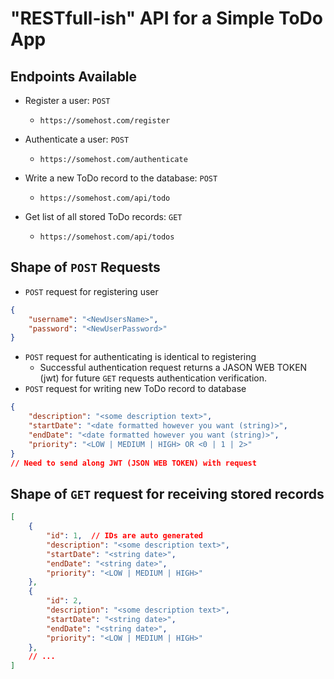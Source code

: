 # "RESTfull-ish" API for a Simple ToDo App

## Endpoints Available

-   Register a user: `POST`

    -   `https://somehost.com/register`

-   Authenticate a user: `POST`

    -   `https://somehost.com/authenticate`

-   Write a new ToDo record to the database: `POST`

    -   `https://somehost.com/api/todo`

-   Get list of all stored ToDo records: `GET`

    -   `https://somehost.com/api/todos`

## Shape of `POST` Requests

-   `POST` request for registering user

```json
{
    "username": "<NewUsersName>",
    "password": "<NewUserPassword>"
}
```

-   `POST` request for authenticating is identical to registering
    -   Successful authentication request returns a JASON WEB TOKEN (jwt) for future `GET` requests authentication verification.
-   `POST` request for writing new ToDo record to database

```json
{
    "description": "<some description text>",
    "startDate": "<date formatted however you want (string)>",
    "endDate": "<date formatted however you want (string)>",
    "priority": "<LOW | MEDIUM | HIGH> OR <0 | 1 | 2>"
}
// Need to send along JWT (JSON WEB TOKEN) with request
```

## Shape of `GET` request for receiving stored records

```json
[
    {
        "id": 1,  // IDs are auto generated
        "description": "<some description text>",
        "startDate": "<string date>",
        "endDate": "<string date>",
        "priority": "<LOW | MEDIUM | HIGH>"
    },
    {
        "id": 2,
        "description": "<some description text>",
        "startDate": "<string date>",
        "endDate": "<string date>",
        "priority": "<LOW | MEDIUM | HIGH>"
    },
    // ...
]
```
